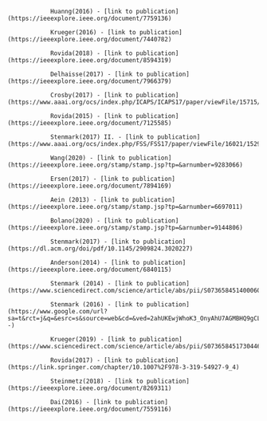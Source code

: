 
                Huanng(2016) - [link to publication](https://ieeexplore.ieee.org/document/7759136)
                
                Krueger(2016) - [link to publication](https://ieeexplore.ieee.org/document/7440782)
                
                Rovida(2018) - [link to publication](https://ieeexplore.ieee.org/document/8594319)
                
                Delhaisse(2017) - [link to publication](https://ieeexplore.ieee.org/document/7966379)
                
                Crosby(2017) - [link to publication](https://www.aaai.org/ocs/index.php/ICAPS/ICAPS17/paper/viewFile/15715/15138)
                
                Rovida(2015) - [link to publication](https://ieeexplore.ieee.org/document/7125585)
                
                Stenmark(2017) II. - [link to publication](https://www.aaai.org/ocs/index.php/FSS/FSS17/paper/viewFile/16021/15290)
                
                Wang(2020) - [link to publication](https://ieeexplore.ieee.org/stamp/stamp.jsp?tp=&arnumber=9283066)
                
                Ersen(2017) - [link to publication](https://ieeexplore.ieee.org/document/7894169)
                
                Aein (2013) - [link to publication](https://ieeexplore.ieee.org/stamp/stamp.jsp?tp=&arnumber=6697011)
                
                Bolano(2020) - [link to publication](https://ieeexplore.ieee.org/stamp/stamp.jsp?tp=&arnumber=9144806)
                
                Stenmark(2017) - [link to publication](https://dl.acm.org/doi/pdf/10.1145/2909824.3020227)
                
                Anderson(2014) - [link to publication](https://ieeexplore.ieee.org/document/6840115)
                
                Stenmark (2014) - [link to publication](https://www.sciencedirect.com/science/article/abs/pii/S073658451400060X)
                
                Stenmark (2016) - [link to publication](https://www.google.com/url?sa=t&rct=j&q=&esrc=s&source=web&cd=&ved=2ahUKEwjWhoK3_OnyAhU7AGMBHQ9gCL4QFnoECAkQAQ&url=https%3A%2F%2Fwww.aaai.org%2Focs%2Findex.php%2FFSS%2FFSS16%2Fpaper%2Fdownload%2F14091%2F13669&usg=AOvVaw3U3cjpPK_KJQGKlvKVW4--)
                
                Krueger(2019) - [link to publication](https://www.sciencedirect.com/science/article/abs/pii/S0736584517304465)
                
                Rovida(2017) - [link to publication](https://link.springer.com/chapter/10.1007%2F978-3-319-54927-9_4)
                
                Steinmetz(2018) - [link to publication](https://ieeexplore.ieee.org/document/8269311)
                
                Dai(2016) - [link to publication](https://ieeexplore.ieee.org/document/7559116)
                